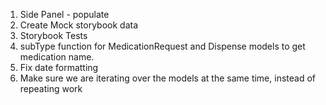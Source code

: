 1. Side Panel - populate
2. Create Mock storybook data
3. Storybook Tests
4. subType function for MedicationRequest and Dispense models to get medication name.
5. Fix date formatting
6. Make sure we are iterating over the models at the same time, instead of repeating work

